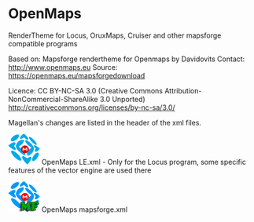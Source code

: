 # OpenMaps
 RenderTheme for Locus, OruxMaps, Cruiser and other mapsforge compatible programs
 
Based on: Mapsforge rendertheme for Openmaps by Davidovits
Contact: http://www.openmaps.eu
Source: https://openmaps.eu/mapsforgedownload 

Licence: CC BY-NC-SA 3.0 (Creative Commons Attribution-NonCommercial-ShareAlike 3.0 Unported) http://creativecommons.org/licenses/by-nc-sa/3.0/

Magellan's changes are listed in the header of the xml files.

![OpenMaps LE.png](OpenMaps%20LE.png)  OpenMaps LE.xml - Only for the Locus program, some specific features of the vector engine are used there
 
![OpenMaps Mapsforge.png](OpenMaps%20Mapsforge.png) OpenMaps mapsforge.xml 

<div align="center">
  

</div>
